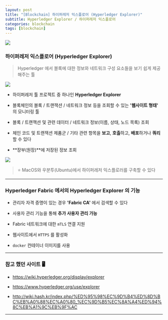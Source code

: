 ```yaml
---
layout: post
title: "[Blockchain] 하이퍼레저 익스플로어 (Hyperledger Explorer)"
subtitle: Hyperledger Explorer / 하이퍼레저 익스플로어
categories: blockchain
tags: [blockchain]
---
```


![](https://velog.velcdn.com/images/-__-/post/2176c36f-bbd3-432d-90ed-ca43fea88bd7/image.png)

### 하이퍼레저 익스플로어 (Hyperledger Explorer)

> Hyperledger 에서 블록에 대한 정보와 네트워크 구성 요소들을 보기 쉽게 제공해주는 툴

![](https://velog.velcdn.com/images/-__-/post/4fb12fcb-d215-43da-ae46-8e230dcd5e22/image.png)

- 하이퍼레저 툴 프로젝트 중 하나인 **Hyperledger Explorer**

- 블록체인의 블록 / 트랜잭션 / 네트워크 정보 등을 조회할 수 있는 **'웹사이트 형태'** 의 모니터링 툴

- 블록 / 트랜잭션 및 관련 데이터 / 네트워크 정보(이름, 상태, 노드 목록) 조회

- 체인 코드 및 트랜잭션 제품군 / 기타 관련 항목을 **보고**, **호출**하고, **배포**하거나 **쿼리**할 수 있다

- **장부(원장)**에 저장된 정보 조회

![](https://velog.velcdn.com/images/-__-/post/58394f20-b9ed-44b8-b8c9-19072fd63009/image.png)

> ⭐ MacOS와 우분투(Ubuntu)에서 하이퍼레저 익스플로러를 구축할 수 있다

---

### Hyperledger Fabric 에서의 Hyperledger Explorer 의 기능

- 관리자 자격 증명이 있는 경우 **'Fabric CA'** 에서 검색할 수 있다

- 사용자 관리 기능을 통해 **추가 사용자 관리 가능**

- Fabric 네트워크에 대한 `mTLS` 연결 지원

- 웹사이트에서 `HTTPS` 를 활성화

- `docker` 컨테이너 이미지를 사용

---

### 참고 했던 사이트 🖥

- <https://wiki.hyperledger.org/display/explorer>

- <https://www.hyperledger.org/use/explorer>

- <http://wiki.hash.kr/index.php/%ED%95%98%EC%9D%B4%ED%8D%BC%EB%A0%88%EC%A0%80_%EC%9D%B5%EC%8A%A4%ED%94%8C%EB%A1%9C%EB%9F%AC>

---

